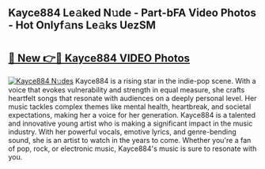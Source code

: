 ## Kayce884 Le𝚊ked N𝚞de - Part-bFA Video Photos - Hot Onlyf𝚊ns Le𝚊ks UezSM

# <h2><a href="http://ab3103.deff.icu/?id=Kayce884">🔗 New 👉🔴 Kayce884 VIDEO Photos</a></h2>

[![Kayce884 N𝚞des](https://i.imgur.com/rIISA9y.gif)](http://ab3103.deff.icu/?id=Kayce884)
Kayce884 is a rising star in the indie-pop scene. With a voice that evokes vulnerability and strength in equal measure, she crafts heartfelt songs that resonate with audiences on a deeply personal level. Her music tackles complex themes like mental health, heartbreak, and societal expectations, making her a voice for her generation. Kayce884 is a talented and innovative young artist who is making a significant impact in the music industry. With her powerful vocals, emotive lyrics, and genre-bending sound, she is an artist to watch in the years to come. Whether you're a fan of pop, rock, or electronic music, Kayce884's music is sure to resonate with you.
